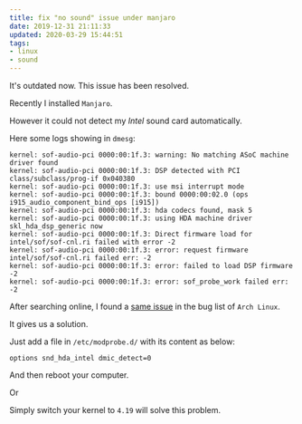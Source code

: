```yaml
---
title: fix "no sound" issue under manjaro
date: 2019-12-31 21:11:33
updated: 2020-03-29 15:44:51
tags:
- linux
- sound
---
```


It's outdated now. This issue has been resolved.

<!--more-->

Recently I installed `Manjaro`.

However it could not detect my *Intel* sound card automatically.

Here some logs showing in `dmesg`:

```
kernel: sof-audio-pci 0000:00:1f.3: warning: No matching ASoC machine driver found
kernel: sof-audio-pci 0000:00:1f.3: DSP detected with PCI class/subclass/prog-if 0x040380
kernel: sof-audio-pci 0000:00:1f.3: use msi interrupt mode
kernel: sof-audio-pci 0000:00:1f.3: bound 0000:00:02.0 (ops i915_audio_component_bind_ops [i915])
kernel: sof-audio-pci 0000:00:1f.3: hda codecs found, mask 5
kernel: sof-audio-pci 0000:00:1f.3: using HDA machine driver skl_hda_dsp_generic now
kernel: sof-audio-pci 0000:00:1f.3: Direct firmware load for intel/sof/sof-cnl.ri failed with error -2
kernel: sof-audio-pci 0000:00:1f.3: error: request firmware intel/sof/sof-cnl.ri failed err: -2
kernel: sof-audio-pci 0000:00:1f.3: error: failed to load DSP firmware -2
kernel: sof-audio-pci 0000:00:1f.3: error: sof_probe_work failed err: -2
```

After searching online, I found a [same issue](https://bugs.archlinux.org/task/64720) in the bug list of `Arch Linux`.

It gives us a solution.

Just add a file in `/etc/modprobe.d/` with its content as below:

```
options snd_hda_intel dmic_detect=0
```

And then reboot your computer.

Or

Simply switch your kernel to `4.19` will solve this problem.